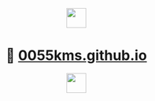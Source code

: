 <div align="center">

  <img src="https://img.shields.io/badge/%20-FFFFFF?style=flat-square" height="40"/>

  <h1>
    🔗 <a href="https://0055kms.github.io/">0055kms.github.io</a>
  </h1>

  <img src="https://img.shields.io/badge/%20-FFFFFF?style=flat-square" height="40"/>

</div>
